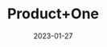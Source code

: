 ---
title: 'Product+One'
date: '2023-01-27' 
metatag: '' 
inventory: '0' 
draft: false 
# meta description 
shortDescripton: 'It%27s+a+short+description+of+product+one'
description: 'Category+One'
longdescription: '%3cp%3eIt%27s+a+long+description+of+product+one%3c%2fp%3e'
tags: ''
brand: ''
subCategory: ''
unit: 'Unit'
sellCount: '0'
featured: True
# product Price
price: '100.0'
# Product Short Description
shortDescription: 'It%27s+a+short+description+of+product+one'
productID: '22157736-7D9D-ED11-996D-005056B3A416'
type: 'products'
category: 'Category+One' 
thumnailproduct: 'https://eraconnect.blob.core.windows.net/product-images/techstore/a49d64a5-91b0-4eb3-8292-7a676368c19d.webp' 
images:
  - image: 'https://eraconnect.blob.core.windows.net/product-images/techstore/a49d64a5-91b0-4eb3-8292-7a676368c19d.webp'  
Variants:
---